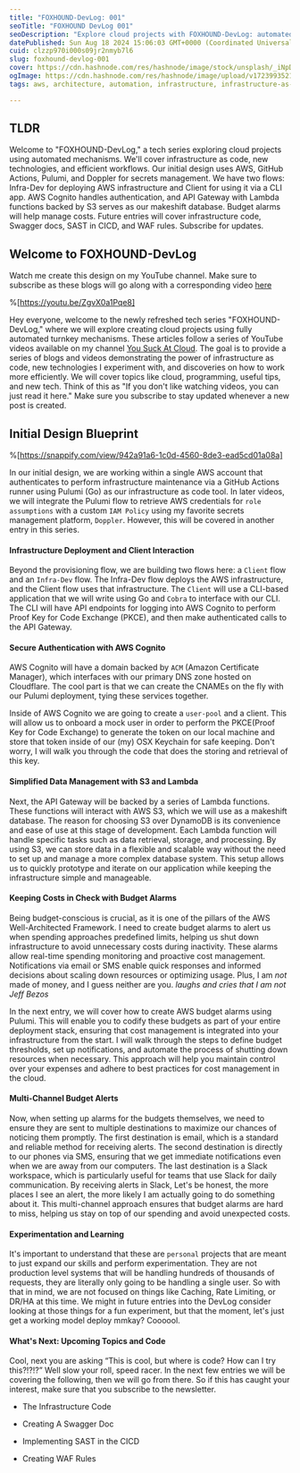 ```yaml
---
title: "FOXHOUND-DevLog: 001"
seoTitle: "FOXHOUND DevLog 001"
seoDescription: "Explore cloud projects with FOXHOUND-DevLog: automated infrastructure, AWS Cognito, API Gateway, budget management. Subscribe for updates"
datePublished: Sun Aug 18 2024 15:06:03 GMT+0000 (Coordinated Universal Time)
cuid: clzzp970i000s09jr2nmyb7l6
slug: foxhound-devlog-001
cover: https://cdn.hashnode.com/res/hashnode/image/stock/unsplash/_iNpDEGu_UE/upload/7dc226704465adbf131fef71adfece81.jpeg
ogImage: https://cdn.hashnode.com/res/hashnode/image/upload/v1723993521133/3e829c89-a6c0-49bc-8057-8c1395691223.png
tags: aws, architecture, automation, infrastructure, infrastructure-as-code, pulumi

---
```


## TLDR

Welcome to "FOXHOUND-DevLog," a tech series exploring cloud projects using automated mechanisms. We'll cover infrastructure as code, new technologies, and efficient workflows. Our initial design uses AWS, GitHub Actions, Pulumi, and Doppler for secrets management. We have two flows: Infra-Dev for deploying AWS infrastructure and Client for using it via a CLI app. AWS Cognito handles authentication, and API Gateway with Lambda functions backed by S3 serves as our makeshift database. Budget alarms will help manage costs. Future entries will cover infrastructure code, Swagger docs, SAST in CICD, and WAF rules. Subscribe for updates.

## **Welcome to FOXHOUND-DevLog**

Watch me create this design on my YouTube channel. Make sure to subscribe as these blogs will go along with a corresponding video [here](https://youtu.be/ZgvX0a1Pqe8)

%[https://youtu.be/ZgvX0a1Pqe8] 

Hey everyone, welcome to the newly refreshed tech series "FOXHOUND-DevLog," where we will explore creating cloud projects using fully automated turnkey mechanisms. These articles follow a series of YouTube videos available on my channel [You Suck At Cloud](https://www.youtube.com/@F%C3%98XH%C3%98UND79-79). The goal is to provide a series of blogs and videos demonstrating the power of infrastructure as code, new technologies I experiment with, and discoveries on how to work more efficiently. We will cover topics like cloud, programming, useful tips, and new tech. Think of this as "If you don't like watching videos, you can just read it here." Make sure you subscribe to stay updated whenever a new post is created.

## **Initial Design Blueprint**

%[https://snappify.com/view/942a91a6-1c0d-4560-8de3-ead5cd01a08a] 

In our initial design, we are working within a single AWS account that authenticates to perform infrastructure maintenance via a GitHub Actions runner using Pulumi (Go) as our infrastructure as code tool. In later videos, we will integrate the Pulumi flow to retrieve AWS credentials for `role assumptions` with a custom `IAM Policy` using my favorite secrets management platform, `Doppler`. However, this will be covered in another entry in this series.

#### **Infrastructure Deployment and Client Interaction**

Beyond the provisioning flow, we are building two flows here: a `Client` flow and an `Infra-Dev` flow. The Infra-Dev flow deploys the AWS infrastructure, and the Client flow uses that infrastructure. The `Client` will use a CLI-based application that we will write using Go and `Cobra` to interface with our CLI. The CLI will have API endpoints for logging into AWS Cognito to perform Proof Key for Code Exchange (PKCE), and then make authenticated calls to the API Gateway.

#### **Secure Authentication with AWS Cognito**

AWS Cognito will have a domain backed by `ACM` (Amazon Certificate Manager), which interfaces with our primary DNS zone hosted on Cloudflare. The cool part is that we can create the CNAMEs on the fly with our Pulumi deployment, tying these services together.

Inside of AWS Cognito we are going to create a `user-pool` and a client. This will allow us to onboard a mock user in order to perform the PKCE(Proof Key for Code Exchange) to generate the token on our local machine and store that token inside of our (my) OSX Keychain for safe keeping. Don't worry, I will walk you through the code that does the storing and retrieval of this key.

#### **Simplified Data Management with S3 and Lambda**

Next, the API Gateway will be backed by a series of Lambda functions. These functions will interact with AWS S3, which we will use as a makeshift database. The reason for choosing S3 over DynamoDB is its convenience and ease of use at this stage of development. Each Lambda function will handle specific tasks such as data retrieval, storage, and processing. By using S3, we can store data in a flexible and scalable way without the need to set up and manage a more complex database system. This setup allows us to quickly prototype and iterate on our application while keeping the infrastructure simple and manageable.

#### **Keeping Costs in Check with Budget Alarms**

Being budget-conscious is crucial, as it is one of the pillars of the AWS Well-Architected Framework. I need to create budget alarms to alert us when spending approaches predefined limits, helping us shut down infrastructure to avoid unnecessary costs during inactivity. These alarms allow real-time spending monitoring and proactive cost management. Notifications via email or SMS enable quick responses and informed decisions about scaling down resources or optimizing usage. Plus, I am *not* made of money, and I guess neither are you. *laughs and cries that I am not Jeff Bezos*

In the next entry, we will cover how to create AWS budget alarms using Pulumi. This will enable you to codify these budgets as part of your entire deployment stack, ensuring that cost management is integrated into your infrastructure from the start. I will walk through the steps to define budget thresholds, set up notifications, and automate the process of shutting down resources when necessary. This approach will help you maintain control over your expenses and adhere to best practices for cost management in the cloud.

#### **Multi-Channel Budget Alerts**

Now, when setting up alarms for the budgets themselves, we need to ensure they are sent to multiple destinations to maximize our chances of noticing them promptly. The first destination is email, which is a standard and reliable method for receiving alerts. The second destination is directly to our phones via SMS, ensuring that we get immediate notifications even when we are away from our computers. The last destination is a Slack workspace, which is particularly useful for teams that use Slack for daily communication. By receiving alerts in Slack, Let's be honest, the more places I see an alert, the more likely I am actually going to do something about it. This multi-channel approach ensures that budget alarms are hard to miss, helping us stay on top of our spending and avoid unexpected costs.

#### **Experimentation and Learning**

It's important to understand that these are `personal` projects that are meant to just expand our skills and perform experimentation. They are not production level systems that will be handling hundreds of thousands of requests, they are literally only going to be handling a single user. So with that in mind, we are not focused on things like Caching, Rate Limiting, or DR/HA at this time. We might in future entries into the DevLog consider looking at those things for a fun experiment, but that the moment, let's just get a working model deploy mmkay? Coooool.

#### **What's Next: Upcoming Topics and Code**

Cool, next you are asking “This is cool, but where is code? How can I try this?!?!?” Well slow your roll, speed racer. In the next few entries we will be covering the following, then we will go from there. So if this has caught your interest, make sure that you subscribe to the newsletter.

* The Infrastructure Code
    
* Creating A Swagger Doc
    
* Implementing SAST in the CICD
    
* Creating WAF Rules
